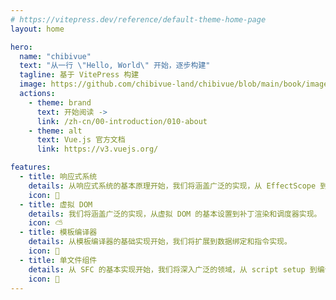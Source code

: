 ```yaml
---
# https://vitepress.dev/reference/default-theme-home-page
layout: home

hero:
  name: "chibivue"
  text: "从一行 \"Hello, World\" 开始，逐步构建"
  tagline: 基于 VitePress 构建
  image: https://github.com/chibivue-land/chibivue/blob/main/book/images/logo/logo.png?raw=true
  actions:
    - theme: brand
      text: 开始阅读 ->
      link: /zh-cn/00-introduction/010-about
    - theme: alt
      text: Vue.js 官方文档
      link: https://v3.vuejs.org/

features:
  - title: 响应式系统
    details: 从响应式系统的基本原理开始，我们将涵盖广泛的实现，从 EffectScope 到 CustomRef 等高级 API。
    icon: 🔆
  - title: 虚拟 DOM
    details: 我们将涵盖广泛的实现，从虚拟 DOM 的基本设置到补丁渲染和调度器实现。
    icon: ⛅
  - title: 模板编译器
    details: 从模板编译器的基础实现开始，我们将扩展到数据绑定和指令实现。
    icon: 🔁
  - title: 单文件组件
    details: 从 SFC 的基本实现开始，我们将深入广泛的领域，从 script setup 到编译器宏和作用域 CSS 实现。
    icon: 🎁
---
```

